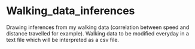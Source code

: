 # Walking_data_inferences
Drawing inferences from my walking data (correlation between speed and distance travelled for example).
Walking data to be modified everyday in a text file which will be interpreted as a csv file. 
